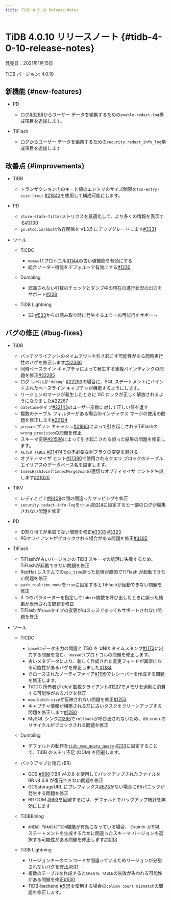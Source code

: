 ```yaml
---
title: TiDB 4.0.10 Release Notes
---
```


# TiDB 4.0.10 リリースノート {#tidb-4-0-10-release-notes}

発売日：2021年1月15日

TiDB バージョン: 4.0.10

## 新機能 {#new-features}

-   PD

    -   ログ[#3266](https://github.com/pingcap/pd/pull/3266)からユーザー データを編集するための`enable-redact-log`構成項目を追加します。

-   TiFlash

    -   ログからユーザー データを編集するための`security.redact_info_log`構成項目を追加します

## 改善点 {#improvements}

-   TiDB

    -   トランザクション内のキーと値のエントリのサイズ制限を`txn-entry-size-limit` [#21843](https://github.com/pingcap/tidb/pull/21843)を使用して構成可能にします。

-   PD

    -   `store-state-filter`メトリクスを最適化して、より多くの情報を表示する[#3100](https://github.com/tikv/pd/pull/3100)
    -   `go.etcd.io/bbolt`依存関係を v1.3.5 にアップグレードします[#3331](https://github.com/tikv/pd/pull/3331)

-   ツール

    -   TiCDC

        -   `maxwell`プロトコル[#1144](https://github.com/pingcap/tiflow/pull/1144)の古い値機能を有効にする
        -   統合ソーター機能をデフォルトで有効にする[#1230](https://github.com/pingcap/tiflow/pull/1230)

    -   Dumpling

        -   認識されない引数のチェックとダンプ中の現在の進行状況の出力をサポート[#228](https://github.com/pingcap/dumpling/pull/228)

    -   TiDB Lightning

        -   S3 [#533](https://github.com/pingcap/tidb-lightning/pull/533)からの読み取り時に発生するエラーの再試行をサポート

## バグの修正 {#bug-fixes}

-   TiDB

    -   バッチクライアントのタイムアウトを引き起こす可能性がある同時実行性のバグを修正します[#22336](https://github.com/pingcap/tidb/pull/22336)
    -   同時ベースライン キャプチャによって発生する重複バインディングの問題を修正[#22295](https://github.com/pingcap/tidb/pull/22295)
    -   ログ レベルが`'debug'` [#22293](https://github.com/pingcap/tidb/pull/22293)の場合に、SQL ステートメントにバインドされたベースライン キャプチャが機能するようにします。
    -   リージョンのマージが発生したときに GC ロックが正しく解放されるようになりました[#22267](https://github.com/pingcap/tidb/pull/22267)
    -   `datetime`タイプ[#22143](https://github.com/pingcap/tidb/pull/22143)のユーザー変数に対して正しい値を返す
    -   複数のテーブル フィルターがある場合のインデックス マージの使用の問題を修正します[#22124](https://github.com/pingcap/tidb/pull/22124)
    -   `prepare`プラン キャッシュ[#21960](https://github.com/pingcap/tidb/pull/21960)によって引き起こされるTiFlashの`wrong precision`の問題を修正
    -   スキーマ変更[#21596](https://github.com/pingcap/tidb/pull/21596)によって引き起こされる誤った結果の問題を修正します。
    -   `ALTER TABLE` [#21474](https://github.com/pingcap/tidb/pull/21474)での不必要な列フラグの変更を避ける
    -   オプティマイザ ヒント[#21380](https://github.com/pingcap/tidb/pull/21380)で使用されるクエリ ブロックのテーブル エイリアスのデータベース名を設定します。
    -   `IndexHashJoin`と`IndexMergeJoin`の適切なオプティマイザ ヒントを生成します[#21020](https://github.com/pingcap/tidb/pull/21020)

-   TiKV

    -   レディとピア[#9409](https://github.com/tikv/tikv/pull/9409)の間の間違ったマッピングを修正
    -   `security.redact-info-log`を`true` [#9314](https://github.com/tikv/tikv/pull/9314)に設定すると一部のログが編集されない問題を修正

-   PD

    -   ID割り当てが単調でない問題を修正[#3308](https://github.com/tikv/pd/pull/3308) [#3323](https://github.com/tikv/pd/pull/3323)
    -   PDクライアントがブロックされる場合がある問題を修正[#3285](https://github.com/pingcap/pd/pull/3285)

-   TiFlash

    -   TiFlashが古いバージョンの TiDB スキーマの処理に失敗するため、 TiFlashが起動できない問題を修正
    -   RedHat システムでの`cpu_time`誤った処理が原因でTiFlash が起動できない問題を修正
    -   `path_realtime_mode`を`true`に設定するとTiFlashが起動できない問題を修正
    -   3 つのパラメーターを指定して`substr`関数を呼び出したときに誤った結果が表示される問題を修正
    -   TiFlash が`Enum`タイプの変更がロスレスであってもサポートされない問題を修正

-   ツール

    -   TiCDC

        -   `base64`データ出力の問題と TSO を UNIX タイムスタンプ[#1173](https://github.com/pingcap/tiflow/pull/1173)に出力する問題を含む、 `maxwell`プロトコルの問題を修正します。
        -   古いメタデータにより、新しく作成された変更フィードが異常になる可能性があるバグを修正しました[#1184](https://github.com/pingcap/tiflow/pull/1184)
        -   クローズされたノーティファイア[#1199](https://github.com/pingcap/tiflow/pull/1199)でレシーバーを作成する問題を修正します。
        -   TiCDC 所有者が etcd 監視クライアント[#1227](https://github.com/pingcap/tiflow/pull/1227)でメモリを過剰に消費する可能性があるバグを修正
        -   `max-batch-size`が反映されない問題を修正[#1253](https://github.com/pingcap/tiflow/pull/1253)
        -   キャプチャ情報が構築される前に古いタスクをクリーンアップする問題を修正します[#1280](https://github.com/pingcap/tiflow/pull/1280)
        -   MySQL シンク[#1285](https://github.com/pingcap/tiflow/pull/1285)で`rollback`が呼び出されないため、db conn のリサイクルがブロックされる問題を修正

    -   Dumpling

        -   デフォルトの動作を[`tidb_mem_quota_query`](/system-variables.md#tidb_mem_quota_query) [#233](https://github.com/pingcap/dumpling/pull/233)に設定することで、TiDB のメモリ不足 (OOM) を回避します。

    -   バックアップと復元 (BR)

        -   GCS [#688](https://github.com/pingcap/br/pull/688)でBR v4.0.8 を使用してバックアップされたファイルをBR v4.0.9 が復元できない問題を修正
        -   GCSstorageURL にプレフィックス[#673](https://github.com/pingcap/br/pull/673)がない場合にBRパニックが発生する問題を修正
        -   BR OOM [#693](https://github.com/pingcap/br/pull/693)を回避するには、デフォルトでバックアップ統計を無効にします

    -   TiDBBinlog

        -   `AMEND TRANSACTION`機能が有効になっている場合、 Drainer がSQL ステートメントを生成するために間違ったスキーマ バージョンを選択する可能性がある問題を修正します[#1033](https://github.com/pingcap/tidb-binlog/pull/1033)

    -   TiDB Lightning

        -   リージョンキーのエンコードが間違っているためリージョンが分割されないバグを修正[#531](https://github.com/pingcap/tidb-lightning/pull/531)
        -   複数のテーブルを作成すると`CREATE TABLE`の失敗が失われる可能性がある問題を修正[#530](https://github.com/pingcap/tidb-lightning/pull/530)
        -   TiDB-backend [#535](https://github.com/pingcap/tidb-lightning/pull/535)を使用する場合の`column count mismatch`の問題を修正します。
